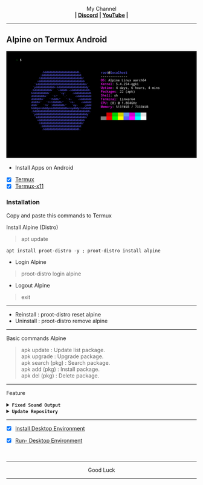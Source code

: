 <p align="center">My Channel</br><b>
| <a href="https://discord.gg/GCehyym">Discord</a> | <a href="https://youtube.com/@layargeser">YouTube</a> |</b></p>

---
## Alpine on Termux Android
<img src="https://raw.githubusercontent.com/wahasa/Alpine/refs/heads/main/Patch/Alpine.jpg">

* Install Apps on Android
- [x] [Termux](https://play.google.com/store/apps/details?id=com.termux)
- [x] [Termux-x11](https://github.com/termux/termux-x11/releases)

### Installation
Copy and paste this commands to Termux

Install Alpine (Distro)
> apt update

```
apt install proot-distro -y ; proot-distro install alpine
```

* Login Alpine
> proot-distro login alpine
* Logout Alpine
> exit

---
- Reinstall : proot-distro reset alpine
- Uninstall : proot-distro remove alpine

---
Basic commands Alpine
> apk update : Update list package.</br>
> apk upgrade : Upgrade package.</br>
> apk search (pkg) : Search package.</br>
> apk add (pkg) : Install package.</br>
> apk del (pkg) : Delete package.</br>

---
Feature

<details><summary><b><code>Fixed Sound Output</code></b></summary></br>

In Termux, run this commands
> apt update

```
apt install pulseaudio nano -y
```
```
nano $PREFIX/bin/alpine
```

- Copy Script
```
#!/bin/bash
pulseaudio --start \
    --load="module-native-protocol-tcp auth-ip-acl=127.0.0.1 auth-anonymous=1" \
    --exit-idle-time=-1
proot-distro login alpine --shared-tmp
```
Save : ctrl + x, click y enter.

- Activate script
```
chmod +x $PREFIX/bin/alpine
```

---
- Login Alpine
> alpine

- Logout Alpine
> exit

---
In Alpine,run this commands
```
echo "export PULSE_SERVER=127.0.0.1" > ~/.bashrc
```

---
</details>
<details><summary><b><code>Update Repository</code></b></summary></br>

In Alpine,run this commands
> apk add nano

```
rm -rf /etc/apk/repositories ; rm -rf /etc/os-release
```

- [x] Repo Alpine 3.20 (Latest)

- Edit Repository
```
nano /etc/apk/repositories
```

Copy Script
```
https://dl-cdn.alpinelinux.org/alpine/v3.20/main
https://dl-cdn.alpinelinux.org/alpine/v3.20/community
```
Save : ctrl + x, click Y enter.

- Edit Os-release
```
nano /etc/os-release
```

Copy Script
```
PRETTY_NAME="Alpine 3.20 Linux"
NAME="Alpine"
VERSION_ID="3.20"
VERSION="3.20"
ID=alpine
HOME_URL="https://alpinelinux.org"
DOCUMENTATION_URL="https://wiki.alpinelinux.org"
SUPPORT_URL="https://alpinelinux.org/community"
BUG_REPORT_URL="https://gitlab.alpinelinux.org/alpine/aports/-/issues"
PRIVACY_POLICY_URL="https://wiki.alpinelinux.org/wiki/Alpine_Linux:Privacy_policy"
LOGO=alpinelinux-logo
```
Save : ctrl + x, click Y enter.

```
apk update ; apk upgrade
```

- [x] List Repository | [Click Hare >](https://dl-cdn.alpinelinux.org/alpine)

---
</details>

---
- [x] [Install Desktop Environment](https://github.com/wahasa/Alpine/tree/main#install-desktop-environment)

- [x] [Run- Desktop Environment](https://github.com/wahasa/Alpine/tree/main#run-desktop-environment)
</br>

---
<p align="center">Good Luck</p>

---
